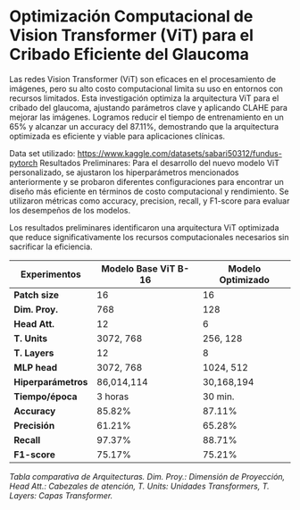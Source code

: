 # Optimización Computacional de Vision Transformer (ViT) para el Cribado Eficiente del Glaucoma

Las redes Vision Transformer (ViT) son eficaces en el procesamiento de imágenes, pero su alto costo computacional limita su uso en entornos con recursos limitados. Esta investigación optimiza la arquitectura ViT para el cribado del glaucoma, ajustando parámetros clave y aplicando CLAHE para mejorar las imágenes. Logramos reducir el tiempo de entrenamiento en un 65% y alcanzar un accuracy del 87.11%, demostrando que la arquitectura optimizada es eficiente y viable para aplicaciones clínicas.

Data set utilizado: https://www.kaggle.com/datasets/sabari50312/fundus-pytorch
Resultados Preliminares:
Para el desarrollo del nuevo modelo ViT personalizado, se ajustaron los hiperparámetros mencionados anteriormente y se probaron diferentes configuraciones para encontrar un diseño más eficiente en términos de costo computacional y rendimiento. Se utilizaron métricas como accuracy, precision, recall, y F1-score para evaluar los desempeños de los modelos.

Los resultados preliminares identificaron una arquitectura ViT optimizada que reduce significativamente los recursos computacionales necesarios sin sacrificar la eficiencia.

| Experimentos      | Modelo Base ViT B-16 | Modelo Optimizado |
|-------------------|----------------------|-------------------|
| **Patch size**     | 16                   | 16                |
| **Dim. Proy.**     | 768                  | 128               |
| **Head Att.**      | 12                   | 6                 |
| **T. Units**       | 3072, 768            | 256, 128          |
| **T. Layers**      | 12                   | 8                 |
| **MLP head**       | 3072, 768            | 1024, 512         |
| **Hiperparámetros**| 86,014,114           | 30,168,194        |
| **Tiempo/época**   | 3 horas              | 30 min.           |
| **Accuracy**       | 85.82%               | 87.11%            |
| **Precisión**      | 61.21%               | 65.28%            |
| **Recall**         | 97.37%               | 88.71%            |
| **F1-score**       | 75.17%               | 75.21%            |

*Tabla comparativa de Arquitecturas. Dim. Proy.: Dimensión de Proyección, Head Att.: Cabezales de atención, T. Units: Unidades Transformers, T. Layers: Capas Transformer.*
